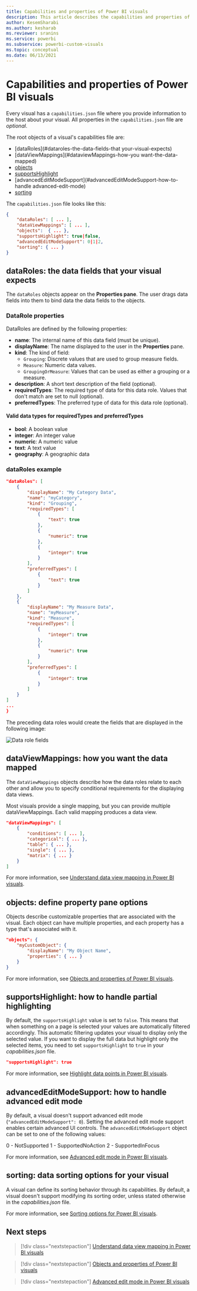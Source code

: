 ```yaml
---
title: Capabilities and properties of Power BI visuals
description: This article describes the capabilities and properties of Power BI visuals.
author: KesemSharabi
ms.author: kesharab
ms.reviewer: sranins
ms.service: powerbi
ms.subservice: powerbi-custom-visuals
ms.topic: conceptual
ms.date: 06/13/2021
---
```


# Capabilities and properties of Power BI visuals 

Every visual has a `capabilities.json` file where you provide information to the host about your visual. All properties in the `capabilities.json` file are *optional*.

The root objects of a visual's capabilities file are:  

* [dataRoles](#dataroles-the-data-fields-that your-visual-expects)
* [dataViewMappings](#dataviewMappings-how-you want-the-data-mapped)
* [objects](#objects-define-property-pane-options)
* [supportsHighlight](#supportshighlight-how-to-handle-partial-highlighting)
* [advancedEditModeSupport](#advancedEditModeSupport-how-to-handle advanced-edit-mode)
* [sorting](#sorting-data-sorting-options-for-your-visual)

The `capabilities.json` file looks like this:

```json
{
    "dataRoles": [ ... ],
    "dataViewMappings": [ ... ],
    "objects":  { ... },
    "supportsHighlight": true|false,
    "advancedEditModeSupport": 0|1|2,
    "sorting": { ... }
}

```

## dataRoles: the data fields that your visual expects

The `dataRoles` objects appear on the **Properties pane**. The user drags data fields into them to bind data the data fields to the objects.

### DataRole properties

DataRoles are defined by the following properties:

* **name**: The internal name of this data field (must be unique).
* **displayName**: The name displayed to the user in the **Properties** pane.
* **kind**: The kind of field:
    * `Grouping`: Discrete values that are used to group measure fields.
    * `Measure`: Numeric data values.
    * `GroupingOrMeasure`: Values that can be used as either a grouping or a measure.
* **description**: A short text description of the field (optional).
* **requiredTypes**: The required type of data for this data role. Values that don't match are set to null (optional).
* **preferredTypes**: The preferred type of data for this data role (optional).

#### Valid data types for requiredTypes and preferredTypes

* **bool**: A boolean value
* **integer**: An integer value
* **numeric**: A numeric value
* **text**: A text value
* **geography**: A geographic data

### dataRoles example

```json
"dataRoles": [
    {
        "displayName": "My Category Data",
        "name": "myCategory",
        "kind": "Grouping",
        "requiredTypes": [
            {
                "text": true
            },
            {
                "numeric": true
            },
            {
                "integer": true
            }
        ],
        "preferredTypes": [
            {
                "text": true
            }
        ]
    },
    {
        "displayName": "My Measure Data",
        "name": "myMeasure",
        "kind": "Measure",
        "requiredTypes": [
            {
                "integer": true
            },
            {
                "numeric": true
            }
        ],
        "preferredTypes": [
            {
                "integer": true
            }
        ]
    }
]
...
}
```

The preceding data roles would create the fields that are displayed in the following image:

![Data role fields](media/capabilities/data-role-display.png)

## dataViewMappings: how you want the data mapped

The `dataViewMappings` objects describe how the data roles relate to each other and  allow you to specify conditional requirements for the displaying data views.

Most visuals provide a single mapping, but you can provide multiple dataViewMappings. Each valid mapping produces a data view.

```json
"dataViewMappings": [
    {
        "conditions": [ ... ],
        "categorical": { ... },
        "table": { ... },
        "single": { ... },
        "matrix": { ... }
    }
]
```

For more information, see [Understand data view mapping in Power BI visuals](dataview-mappings.md).

## objects: define property pane options

Objects describe customizable properties that are associated with the visual. Each object can have multiple properties, and each property has a type that's associated with it.

```json
"objects": {
    "myCustomObject": {
        "displayName": "My Object Name",
        "properties": { ... }
    }
}
```

For more information, see [Objects and properties of Power BI visuals](objects-properties.md).

## supportsHighlight: how to handle partial highlighting

By default, the `supportsHighlight` value is set to `false`. This means that when something on a page is selected your values are automatically filtered accordingly. This automatic filtering updates your visual to display only the selected value. If you want to display the full data but highlight only the selected items, you need to set `supportsHighlight` to `true` in your *capabilities.json* file.

```json
"supportsHighlight": true
```

For more information, see [Highlight data points in Power BI visuals](highlight.md).

## advancedEditModeSupport: how to handle advanced edit mode

By default, a visual doesn't support advanced edit mode (`"advancedEditModeSupport": 0`). Setting the advanced edit mode support enables certain advanced UI controls. The `advancedEditModeSupport` object can be set to one of the following values:

0 - NotSupported
1 - SupportedNoAction
2 - SupportedInFocus

For more information, see [Advanced edit mode in Power BI visuals](advanced-edit-mode.md).

## sorting: data sorting options for your visual

A visual can define its sorting behavior through its capabilities. By default, a visual doesn't support modifying its sorting order, unless stated otherwise in the *capabilities.json* file.

For more information, see [Sorting options for Power BI visuals](sort-options.md).

## Next steps

> [!div class="nextstepaction"]
> [Understand data view mapping in Power BI visuals](dataview-mappings.md)

> [!div class="nextstepaction"]
> [Objects and properties of Power BI visuals](objects-properties.md)

> [!div class="nextstepaction"]
> [Advanced edit mode in Power BI visuals](advanced-edit-mode.md)
